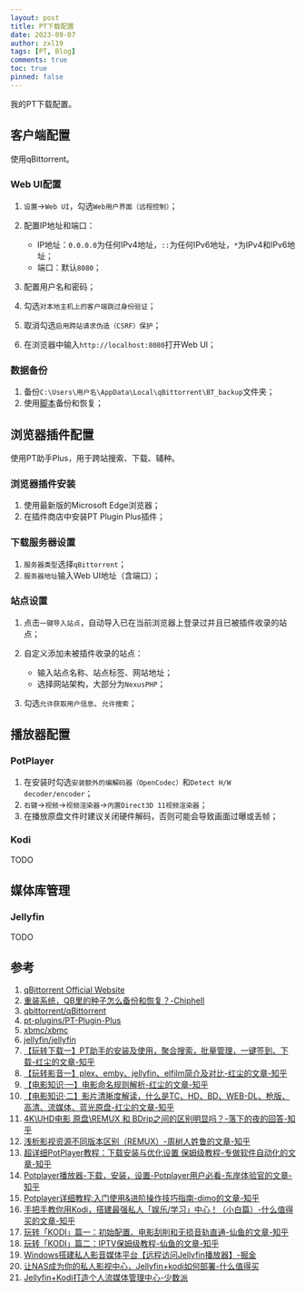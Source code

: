 ```yaml
---
layout: post
title: PT下载配置
date: 2023-09-07
author: zxl19
tags: [PT, Blog]
comments: true
toc: true
pinned: false
---
```


我的PT下载配置。

<!-- more -->

## 客户端配置

使用qBittorrent。

### Web UI配置

1. `设置`->`Web UI`，勾选`Web用户界面（远程控制）`；
2. 配置IP地址和端口：

    - IP地址：`0.0.0.0`为任何IPv4地址，`::`为任何IPv6地址，`*`为IPv4和IPv6地址；
    - 端口：默认`8080`；

3. 配置用户名和密码；
4. 勾选`对本地主机上的客户端跳过身份验证`；
5. 取消勾选`启用跨站请求伪造（CSRF）保护`；
6. 在浏览器中输入`http://localhost:8080`打开Web UI；

### 数据备份

1. 备份`C:\Users\用户名\AppData\Local\qBittorrent\BT_backup`文件夹；
2. 使用[脚本](https://www.chiphell.com/thread-2458627-1-1.html)备份和恢复；

## 浏览器插件配置

使用PT助手Plus，用于跨站搜索、下载、辅种。

### 浏览器插件安装

1. 使用最新版的Microsoft Edge浏览器；
2. 在插件商店中安装PT Plugin Plus插件；

### 下载服务器设置

1. `服务器类型`选择`qBittorrent`；
2. `服务器地址`输入Web UI地址（含端口）；

### 站点设置

1. 点击`一键导入站点`，自动导入已在当前浏览器上登录过并且已被插件收录的站点；
2. 自定义添加未被插件收录的站点：

    - 输入站点名称、站点标签、网站地址；
    - 选择网站架构，大部分为`NexusPHP`；

3. 勾选`允许获取用户信息`、`允许搜索`；

## 播放器配置

### PotPlayer

1. 在安装时勾选`安装额外的编解码器（OpenCodec）`和`Detect H/W decoder/encoder`；
2. `右键`->`视频`->`视频渲染器`->`内置Direct3D 11视频渲染器`；
3. 在播放原盘文件时建议关闭硬件解码，否则可能会导致画面过曝或丢帧；

### Kodi

TODO

## 媒体库管理

### Jellyfin

TODO

## 参考

1. [qBittorrent Official Website](https://www.qbittorrent.org)
2. [重装系统，QB里的种子怎么备份和恢复？-Chiphell](https://www.chiphell.com/thread-2458627-1-1.html)
3. [qbittorrent/qBittorrent](https://github.com/qbittorrent/qBittorrent)
4. [pt-plugins/PT-Plugin-Plus](https://github.com/pt-plugins/PT-Plugin-Plus)
5. [xbmc/xbmc](https://github.com/xbmc/xbmc)
6. [jellyfin/jellyfin](https://github.com/jellyfin/jellyfin)
7. [【玩转下载一】PT助手的安装及使用，聚合搜索，批量管理，一键签到、下载-红尘的文章-知乎](https://zhuanlan.zhihu.com/p/370267554)
8. [【玩转影音一】plex、emby、jellyfin、elfilm简介及对比-红尘的文章-知乎](https://zhuanlan.zhihu.com/p/370799025)
9. [【电影知识·一】电影命名规则解析-红尘的文章-知乎](https://zhuanlan.zhihu.com/p/391078574)
10. [【电影知识·二】影片清晰度解读，什么是TC、HD、BD、WEB-DL、枪版、高清、流媒体、蓝光原盘-红尘的文章-知乎](https://zhuanlan.zhihu.com/p/412077939)
11. [4K\UHD电影 原盘\REMUX 和 BDrip之间的区别明显吗？-落下的夜的回答-知乎](https://www.zhihu.com/question/266754983/answer/2393730119)
12. [浅析影视资源不同版本区别（REMUX）-周树人姓鲁的文章-知乎](https://zhuanlan.zhihu.com/p/354928248)
13. [超详细PotPlayer教程：下载安装与优化设置 保姆级教程-专做软件自动化的文章-知乎](https://zhuanlan.zhihu.com/p/504190202)
14. [Potplayer播放器-下载，安装，设置-Potplayer用户必看-东岸体验官的文章-知乎](https://zhuanlan.zhihu.com/p/639279632)
15. [Potplayer详细教程:入门使用&进阶操作技巧指南-dimo的文章-知乎](https://zhuanlan.zhihu.com/p/600527656)
16. [手把手教你用Kodi，搭建最强私人「娱乐/学习」中心！（小白篇）-什么值得买的文章-知乎](https://zhuanlan.zhihu.com/p/210856993)
17. [玩转「KODI」篇一：初始配置、电影刮削和无损音轨直通-仙鱼的文章-知乎](https://zhuanlan.zhihu.com/p/469759517)
18. [玩转「KODI」篇二：IPTV保姆级教程-仙鱼的文章-知乎](https://zhuanlan.zhihu.com/p/478246252)
19. [Windows搭建私人影音媒体平台【远程访问Jellyfin播放器】-掘金](https://juejin.cn/post/7226181917997482040)
20. [让NAS成为你的私人影视中心，Jellyfin+kodi如何部署-什么值得买](https://post.smzdm.com/p/akmg5wgr/)
21. [Jellyfin+Kodi打造个人流媒体管理中心-少数派](https://client.sspai.com/post/76951)

